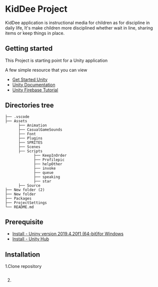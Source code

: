 # KidDee Project
 KidDee application is instructional media for children as for discipline in daily life, It's make children more disciplined whether wait in line, 
sharing items or keep things in place. 
## Getting started
This Project is starting point for a Unity application

A few simple resource that you can view
* [Get Started Unity](https://docs.unity3d.com/Manual/GettingStarted.html)
* [Unity Documentation](https://docs.unity3d.com/560/Documentation/ScriptReference/index.html)
* [Unity Firebase Tutorial](https://firebase.google.com/docs/database/unity/start)
## Directories tree
    
    ├── .vscode                  
    ├── Assets
          ├── Animation
          ├── CasualGameSounds
          ├── Font
          ├── Plugins
          ├── SPRITES
          ├── Scenes
          ├── Scripts
                 ├── KeepInOrder
                 ├── Profilepic
                 ├── helpOther
                 ├── invoke
                 ├── queue
                 ├── speaking
                 ├── star
          ├── Source
    ├── New folder (2)                 
    ├── New folder            
    ├── Packages              
    ├── ProjectSettings                
    └── README.md
    
## Prerequisite
* [Install - Uniny version 2019.4.20f1 (64-bit)for Windows](https://store.unity.com/?_gl=1*13va2t1*_gcl_aw*R0NMLjE2MjMxMzA1MjIuQ2owS0NRandoX2VGQmhEWkFSSXNBTEhqSUtmMHdZbjc3ZHN6X28tSkQ1ZU9Rb1RKNHhPUVV2UnlsdXJoOThsZlQ5QWNFQnYzT2ZDQ0tEVWFBb1lkRUFMd193Y0I.*_ga*MTU4OTMxNjQxOS4xNjE5NjAyNTIx*_ga_1S78EFL1W5*MTYyMzEzMDE4OS4xLjEuMTYyMzEzMDg1Ny41OQ..&_ga=2.203112915.310101103.1623130189-1589316419.1619602521&_gac=1.183033428.1623130522.Cj0KCQjwh_eFBhDZARIsALHjIKf0wYn77dsz_o-JD5eOQoTJ4xOQUvRylurh98lfT9AcEBv3OfCCKDUaAoYdEALw_wcB#plans-individual)
* [Install - Unity Hub](https://unity3d.com/get-unity/download)
## Installation
1.Clone repository
``` bash

```
2.

